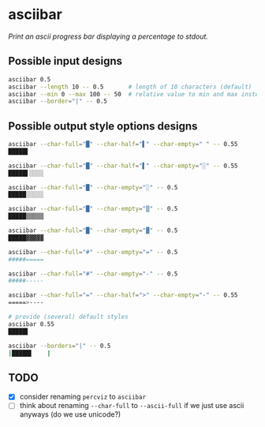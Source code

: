 # asciibar

*Print an ascii progress bar displaying a percentage to stdout.*

## Possible input designs

``` sh
asciibar 0.5
asciibar --length 10 -- 0.5       # length of 10 characters (default)
asciibar --min 0 --max 100 -- 50  # relative value to min and max instead of percentage
asciibar --border="|" -- 0.5
```

## Possible output style options designs
``` sh
asciibar --char-full="█" --char-half="▌" --char-empty=" " -- 0.55
█████▌    

asciibar --char-full="█" --char-half="▌" --char-empty="░" -- 0.55
█████▌░░░░

asciibar --char-full="█" --char-empty="░" -- 0.5
█████░░░░░

asciibar --char-full="█" --char-empty="▒" -- 0.5
█████▒▒▒▒▒

asciibar --char-full="█" --char-empty="▓" -- 0.5
█████▓▓▓▓▓

asciibar --char-full="#" --char-empty="=" -- 0.5
#####=====

asciibar --char-full="#" --char-empty="-" -- 0.5
#####-----

asciibar --char-full="=" --char-half=">" --char-empty="-" -- 0.55
=====>----

# provide (several) default styles
asciibar 0.55
█████▌    

asciibar --borders="|" -- 0.5
|█████▌    |
```

## TODO
- [x] consider renaming `percviz` to `asciibar`
- [ ] think about renaming `--char-full` to `--ascii-full` if we just use ascii anyways (do we use unicode?)
